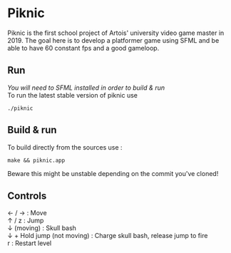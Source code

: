 # Piknic

Piknic is the first school project of Artois' university video game master in 2019. The goal here is to develop a platformer game using SFML and be able to have 60 constant fps and a good gameloop.

## Run

*You will need to SFML installed in order to build & run*  
To run the latest stable version of piknic use

```shell
./piknic
```

## Build & run

To build directly from the sources use :

``` shell
make && piknic.app
```

Beware this might be unstable depending on the commit you've cloned! 

## Controls

← / → : Move  
↑ / z : Jump  
↓ (moving) : Skull bash  
↓ + Hold jump (not moving) : Charge skull bash, release jump to fire  
r : Restart level  